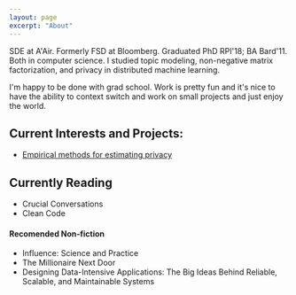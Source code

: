 ```yaml
---
layout: page
excerpt: "About"
---
```


SDE at A'Air. Formerly FSD at Bloomberg. Graduated PhD RPI'18; BA Bard'11. Both in computer science. I studied topic modeling, non-negative matrix factorization, and privacy in distributed machine learning.

I'm happy to be done with grad school. Work is pretty fun and it's nice to have the ability to context switch and work on small projects and just enjoy the world.

## Current Interests and Projects:

- [Empirical methods for estimating privacy](https://github.com/maksimt/empirical_privacy)

## Currently Reading

- Crucial Conversations
- Clean Code

#### Recomended Non-fiction

- Influence: Science and Practice
- The Millionaire Next Door
- Designing Data-Intensive Applications: The Big Ideas Behind Reliable, Scalable, and Maintainable Systems
